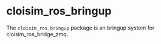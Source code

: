# cloisim_ros_bringup

The `cloisim_ros_bringup` package is an bringup system for cloisim_ros_bridge_zmq.
